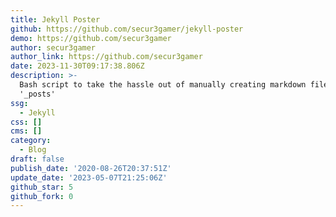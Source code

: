 ```yaml
---
title: Jekyll Poster
github: https://github.com/secur3gamer/jekyll-poster
demo: https://github.com/secur3gamer
author: secur3gamer
author_link: https://github.com/secur3gamer
date: 2023-11-30T09:17:38.806Z
description: >-
  Bash script to take the hassle out of manually creating markdown files in
  '_posts'
ssg:
  - Jekyll
css: []
cms: []
category:
  - Blog
draft: false
publish_date: '2020-08-26T20:37:51Z'
update_date: '2023-05-07T21:25:06Z'
github_star: 5
github_fork: 0
---
```

